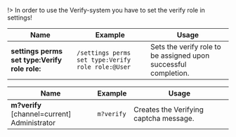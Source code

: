 !> In order to use the Verify-system you have to set the verify role in settings!

<!-- tabs:start -->
<!-- tab:Slash Commands -->
Name              | Example           | Usage                                                                         
 ---------------- | ----------------- | ----------------------------------------------------------------------------- 
**settings perms set type:Verify role role:** | `/settings perms set type:Verify role role:@User` | Sets the verify role to be assigned upon successful completion.

<!-- tab:Prefix Commands -->
Name              | Example           | Usage                                                                         
 ---------------- | ----------------- | ----------------------------------------------------------------------------- 
**m?verify** [channel=current]<br><span class="user-permissions">Administrator</span> | `m?verify` | Creates the Verifying captcha message.
<!-- tabs:end -->
